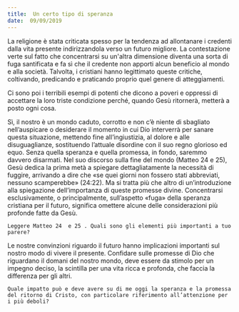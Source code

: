```yaml
---
title:  Un certo tipo di speranza
date:  09/09/2019
---
```


La religione è stata criticata spesso per la tendenza ad allontanare i credenti dalla vita presente indirizzandola verso un futuro migliore. La contestazione verte sul fatto che concentrarsi su un'altra dimensione diventa una sorta di fuga santificata e fa sì che il credente non apporti alcun beneficio al mondo e alla società. Talvolta, i cristiani hanno legittimato queste critiche, coltivando, predicando e praticando proprio quel genere di atteggiamenti.

Ci sono poi i terribili esempi di potenti che dicono a poveri e oppressi di accettare la loro triste condizione perché, quando Gesù ritornerà, metterà a posto ogni cosa.

Sì, il nostro è un mondo caduto, corrotto e non c’è niente di sbagliato nell’auspicare o desiderare il momento in cui Dio interverrà per sanare questa situazione, mettendo fine all’ingiustizia, al dolore e alle disuguaglianze, sostituendo l’attuale disordine con il suo regno glorioso ed equo. Senza quella speranza e quella promessa, in fondo, saremmo davvero disarmati. Nel suo discorso sulla fine del mondo (Matteo 24 e 25), Gesù dedica la prima metà a spiegare dettagliatamente la necessità di fuggire, arrivando a dire che «se quei giorni non fossero stati abbreviati, nessuno scamperebbe» (24:22). Ma si tratta più che altro di un’introduzione alla spiegazione dell’importanza di queste promesse divine. Concentrarsi esclusivamente, o principalmente, sull’aspetto «fuga» della speranza cristiana per il futuro, significa omettere alcune delle considerazioni più profonde fatte da Gesù.

`Leggere Matteo 24  e 25 . Quali sono gli elementi più importanti a tuo parere?`

Le nostre convinzioni riguardo il futuro hanno implicazioni importanti sul nostro modo di vivere il presente. Confidare sulle promesse di Dio che riguardano il domani del nostro mondo, deve essere da stimolo per un impegno deciso, la scintilla per una vita ricca e profonda, che faccia la differenza per gli altri.

`Quale impatto può e deve avere su di me oggi la speranza e la promessa del ritorno di Cristo, con particolare riferimento all’attenzione per i più deboli?`